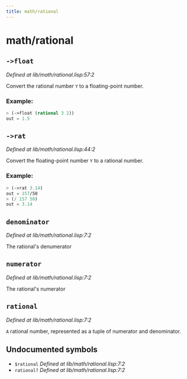 ```yaml
---
title: math/rational
---
```

# math/rational
## `->float`
*Defined at lib/math/rational.lisp:57:2*

Convert the rational number `Y` to a floating-point number.

### Example:
```cl
> (->float (rational 3 2))
out = 1.5
```

## `->rat`
*Defined at lib/math/rational.lisp:44:2*

Convert the floating-point number `Y` to a rational number.

### Example:
```cl
> (->rat 3.14)
out = 157/50
> (/ 157 50)
out = 3.14
```

## `denominator`
*Defined at lib/math/rational.lisp:7:2*

The rational's denumerator

## `numerator`
*Defined at lib/math/rational.lisp:7:2*

The rational's numerator

## `rational`
*Defined at lib/math/rational.lisp:7:2*

`A` rational number, represented as a tuple of numerator and denominator.

## Undocumented symbols
 - `$rational` *Defined at lib/math/rational.lisp:7:2*
 - `rational?` *Defined at lib/math/rational.lisp:7:2*
